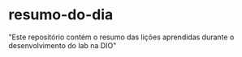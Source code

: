# resumo-do-dia
"Este repositório contém o resumo das lições aprendidas durante o desenvolvimento do lab na DIO"
